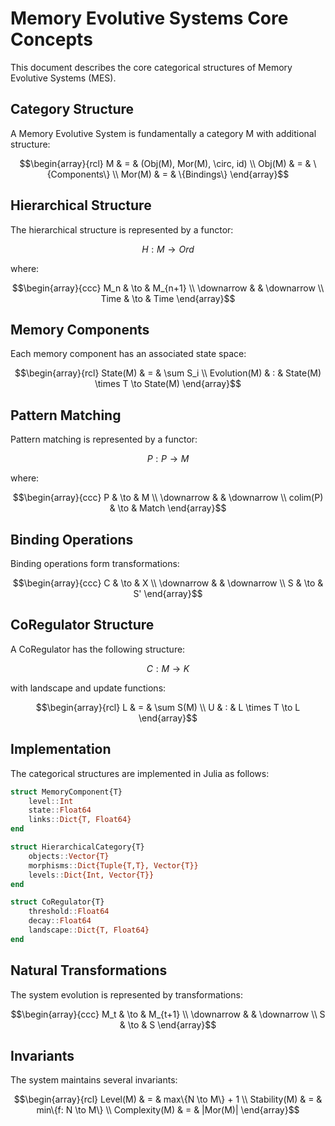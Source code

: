 # Memory Evolutive Systems Core Concepts

This document describes the core categorical structures of Memory Evolutive Systems (MES).

## Category Structure

A Memory Evolutive System is fundamentally a category M with additional structure:

```math
\begin{array}{rcl}
M & = & (Obj(M), Mor(M), \circ, id) \\
Obj(M) & = & \{Components\} \\
Mor(M) & = & \{Bindings\}
\end{array}
```

## Hierarchical Structure

The hierarchical structure is represented by a functor:

```math
H: M \to Ord
```

where:

```math
\begin{array}{ccc}
M_n & \to & M_{n+1} \\
\downarrow & & \downarrow \\
Time & \to & Time
\end{array}
```

## Memory Components

Each memory component has an associated state space:

```math
\begin{array}{rcl}
State(M) & = & \sum S_i \\
Evolution(M) & : & State(M) \times T \to State(M)
\end{array}
```

## Pattern Matching

Pattern matching is represented by a functor:

```math
P: P \to M
```

where:

```math
\begin{array}{ccc}
P & \to & M \\
\downarrow & & \downarrow \\
colim(P) & \to & Match
\end{array}
```

## Binding Operations

Binding operations form transformations:

```math
\begin{array}{ccc}
C & \to & X \\
\downarrow & & \downarrow \\
S & \to & S'
\end{array}
```

## CoRegulator Structure

A CoRegulator has the following structure:

```math
C : M \to K
```

with landscape and update functions:

```math
\begin{array}{rcl}
L & = & \sum S(M) \\
U & : & L \times T \to L
\end{array}
```

## Implementation

The categorical structures are implemented in Julia as follows:

```julia
struct MemoryComponent{T}
    level::Int
    state::Float64
    links::Dict{T, Float64}
end

struct HierarchicalCategory{T}
    objects::Vector{T}
    morphisms::Dict{Tuple{T,T}, Vector{T}}
    levels::Dict{Int, Vector{T}}
end

struct CoRegulator{T}
    threshold::Float64
    decay::Float64
    landscape::Dict{T, Float64}
end
```

## Natural Transformations

The system evolution is represented by transformations:

```math
\begin{array}{ccc}
M_t & \to & M_{t+1} \\
\downarrow & & \downarrow \\
S & \to & S
\end{array}
```

## Invariants

The system maintains several invariants:

```math
\begin{array}{rcl}
Level(M) & = & max\{N \to M\} + 1 \\
Stability(M) & = & min\{f: N \to M\} \\
Complexity(M) & = & |Mor(M)|
\end{array}
```